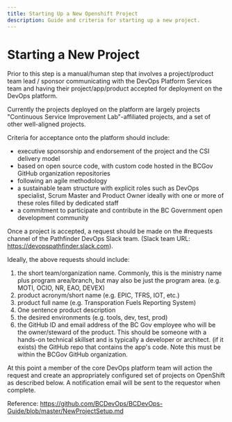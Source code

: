 ```yaml
---
title: Starting Up a New Openshift Project
description: Guide and criteria for starting up a new project.
---
```

# Starting a New Project

Prior to this step is a manual/human step that involves a project/product team lead / sponsor communicating with the DevOps Platform Services team and having their project/app/product accepted for deployment on the DevOps platform.

Currently the projects deployed on the platform are largely projects "Continuous Service Improvement Lab"-affiliated projects, and a set of other well-aligned projects.

Criteria for acceptance onto the platform should include:

* executive sponsorship and endorsement of the project and the CSI delivery model
* based on open source code, with custom code hosted in the BCGov GitHub organization repositories
* following an agile methodology
* a sustainable team structure with explicit roles such as DevOps specialist, Scrum Master and Product Owner ideally with one or more of these roles filled by dedicated staff
* a commitment to participate and contribute in the BC Government open development community  

Once a project is accepted, a request should be made on the #requests channel of the Pathfinder DevOps Slack team. (Slack team URL: https://devopspathfinder.slack.com).

Ideally, the above requests should include:

1. the short team/organization name. Commonly, this is the ministry name plus program area/branch, but may also be just the program area. (e.g. MOTI, OCIO, NR, EAO, DEVEX)
2. product acronym/short name (e.g. EPIC, TFRS, IOT, etc.)
3. product full name (e.g. Transporation Fuels Reporting System)
4. One sentence product description
5. the desired environments (e.g. tools, dev, test, prod)
6. the GitHub ID and email address of the BC Gov employee who will be the owner/steward of the product. This should be someone with a hands-on technical skillset and is typically a developer or architect.
(if it exists) the GitHub repo that contains the app's code. Note this must be within the BCGov GitHub organization.

At this point a member of the core DevOps platform team will action the request and create an appropriately configured set of projects on OpenShift as described below. A notification email will be sent to the requestor when complete.

Reference:  https://github.com/BCDevOps/BCDevOps-Guide/blob/master/NewProjectSetup.md
